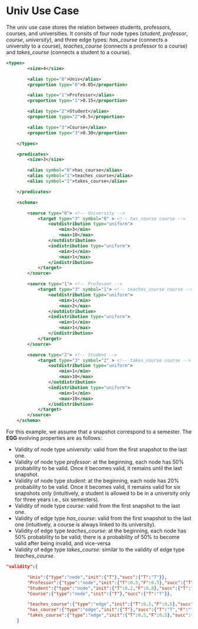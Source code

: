 # Univ Use Case

The univ use case stores the relation between students, professors, courses, and universities. It consits of four node types (*student*, *professor*, *course*, *university*), and three edge types: *has_course* (connects a university to a course), *teaches_course* (connects a professor to a course) and *takes_course* (connects a student to a course).

```xml
<types>
		<size>4</size>

		<alias type="0">Univ</alias>
		<proportion type="0">0.05</proportion>

		<alias type="1">Professor</alias>
		<proportion type="1">0.15</proportion>

		<alias type="2">Student</alias>
		<proportion type="2">0.5</proportion>

		<alias type="3">Course</alias>
		<proportion type="3">0.30</proportion>

	</types>

	<predicates>
		<size>3</size>

		<alias symbol="0">has_course</alias>
		<alias symbol="1">teaches_course</alias>
		<alias symbol="2">takes_course</alias>

	</predicates>

	<schema>

		<source type="0"> <!-- University -->
			<target type="3" symbol="0" > <!-- has_course course -->
				<outdistribution type="uniform">
					<min>3</min>
					<max>10</max>
				</outdistribution>
				<indistribution type="uniform">
					<min>1</min>
					<max>1</max>
				</indistribution>
			</target>
		</source>

		<source type="1"> <!-- Professor -->
			<target type="3" symbol="1"> <!-- teaches_course course -->
				<outdistribution type="uniform">
					<min>1</min>
					<max>2</max>
				</outdistribution>
				<indistribution type="uniform">
					<min>1</min>
					<max>1</max>
				</indistribution>
			</target>
		</source>

		<source type="2"> <!-- Student -->
			<target type="3" symbol="2" > <!-- takes_course course -->
				<outdistribution type="uniform">
					<min>1</min>
					<max>10</max>
				</outdistribution>
				<indistribution type="uniform">
					<min>1</min>
					<max>10</max>
				</indistribution>
			</target>
		</source>
	</schema>

```

For this example, we assume that a snapshot correspond to a semester. The **EGG** evolving properties are as follows:

* Validity of node type *university*: valid from the first snapshot to the last one. 
* Validity of node type *professor*: at the beginning, each node has 50% probability to be valid. Once it becomes valid, it remains until the last snapshot. 
* Validity of node type *student*: at the beginning, each node has 20% probability to be valid. Once it becomes valid, it remains valid for six snapshots only (intuitively, a student is allowed to be in a university only for three years i.e., six semesters).
* Validity of node type *course*: valid from the first snapshot to the last one.
* Validity of edge type *has_course*: valid from the first snapshot to the last one (intuitively, a course is always linked to its university).
* Validity of edge type *teaches_course*: at the beginning, each node has 50% probability to be valid; there is a probability of 50% to become valid after being invalid, and vice-versa
* Validity of edge type *takes_course*: similar to the validity of edge type *teaches_course*.


```json
"validity":{

		"Univ":{"type":"node","init":{"T"},"succ":{"T":"T"}},
		"Professor":{"type":"node","init":{"T":0.5,"F":0.5},"succ":{"T":"T","F":{"T":0.5,"F":0.5}}},
		"Student":{"type":"node","init":{"T":0.2,"F":0.8},"succ":{"T":"T","F":{"T":0.2,"F":0.8}},"max":{"T":6}},
		"Course":{"type":"node","init":{"T"},"succ":{"T":"T"}},

		"teaches_course":{"type":"edge","init":{"T":0.5,"F":0.5},"succ":{"T":{"T":0.5,"F":0.5},"F":{"T":0.5,"F":0.5}}},
		"has_course":{"type":"edge","init":{"T"},"succ":{"T":"T","F":"T"}},
		"takes_course":{"type":"edge","init":{"T":0.5,"F":0.5},"succ":{"T":{"T":0.5,"F":0.5},"F":{"T":0.5,"F":0.5}}},
	}
```


